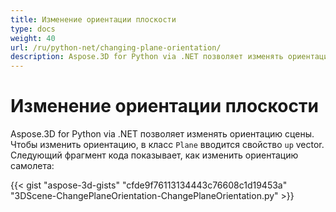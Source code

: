 ```yaml
---
title: Изменение ориентации плоскости
type: docs
weight: 40
url: /ru/python-net/changing-plane-orientation/
description: Aspose.3D for Python via .NET позволяет изменять ориентацию сцены. Для того чтобы изменить ориентацию, в классе плоскости вводится свойство вектора вверх.
---
```

#  **Изменение ориентации плоскости**
Aspose.3D for Python via .NET позволяет изменять ориентацию сцены. Чтобы изменить ориентацию, в класс `Plane` вводится свойство `up` vector. Следующий фрагмент кода показывает, как изменить ориентацию самолета:

{{< gist "aspose-3d-gists" "cfde9f76113134443c76608c1d19453a" "3DScene-ChangePlaneOrientation-ChangePlaneOrientation.py" >}}

